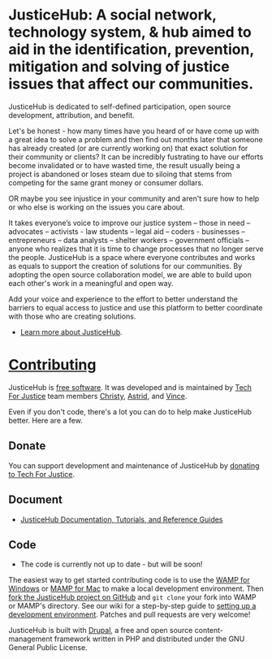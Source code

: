 # JusticeHub: A social network, technology system, & hub aimed to aid in the identification, prevention, mitigation and solving of justice issues that affect our communities.

JusticeHub is dedicated to self-defined participation, open source development, attribution, and benefit.

Let's be honest - how many times have you heard of or have come up with a great idea to solve a problem and then find out months later that someone has already created (or are currently working on) that exact solution for their community or clients? It can be incredibly fustrating to have our efforts become invalidated or to have wasted time, the result usually being a project is abandoned or loses steam due to siloing that stems from competing for the same grant money or consumer dollars.

OR maybe you see injustice in your community and aren't sure how to help or who else is working on the issues you care about.

It takes everyone’s voice to improve our justice system – those in need – advocates – activists - law students – legal aid – coders - businesses – entrepreneurs – data analysts – shelter workers – government officials – anyone who realizes that it is time to change processes that no longer serve the people. JusticeHub is a space where everyone contributes and works as equals to support the creation of solutions for our communities. By adopting the open source collaboration model, we are able to build upon each other's work in a meaningful and open way.

Add your voice and experience to the effort to better understand the barriers to equal access to justice and use this platform to better coordinate with those who are creating solutions.

* [Learn more about JusticeHub](https://github.com/TechForJustice/JusticeHub/wiki).

# [Contributing](https://github.com/TechForJustice/JusticeHub/wiki/Contributor-Guidelines)

JusticeHub is [free software](https://www.gnu.org/philosophy/free-sw.en.html "What is free software?"). It was developed and is maintained by [Tech For Justice](https://github.com/TechForJustice) team members [Christy](https://github.com/christyleos), [Astrid](https://github.com/astridw), and [Vince](https://github.com/vincentshadow). 

Even if you don't code, there's a lot you can do to help make JusticeHub better. Here are a few.

## Donate

You can support development and maintenance of JusticeHub by [donating to Tech For Justice](http://www.techforjustice.org/donate/).

## Document

* [JusticeHub Documentation, Tutorials, and Reference Guides](https://github.com/TechForJustice/JusticeHub/wiki/Documentation)

## Code
- The code is currently not up to date - but will be soon! 

The easiest way to get started contributing code is to use the [WAMP for Windows](https://www.youtube.com/watch?v=kVc_9vAO7oI) or [MAMP for Mac](https://www.youtube.com/watch?v=I6sTPp779mA) to make a local development environment. Then [fork the JusticeHub project on GitHub](https://github.com/TechForJustice/JusticeHub/fork) and `git clone` your fork into WAMP or MAMP's directory. See our wiki for a step-by-step guide to [setting up a development environment](https://github.com/TechForJustice/JusticeHub/wiki/Setting-up-a-development-environment). Patches and pull requests are very welcome! 

JusticeHub is built with [Drupal](https://www.drupal.org/home), a free and open source content-management framework written in PHP and distributed under the GNU General Public License. 
